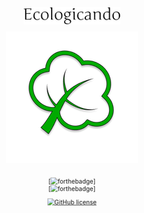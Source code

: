 <div align="center">
    <p><img src="app/src/main/res/assests/Ecologicando.png"></p>
    <img src="app/src/main/res/assests/emojione-monotone_deciduous-tree.png">
</div>

<br />

<div align="center">

[![forthebadge](https://forthebadge.com/images/badges/made-with-java.svg)]
<br />
[![forthebadge](https://forthebadge.com/images/badges/built-for-android.svg)]
<br />

[![GitHub license](https://img.shields.io/badge/license-MIT-blue.svg?style=flat-square)](https://github.com/silvioantonio/Ecologicando/blob/master/LICENSE)

</div>